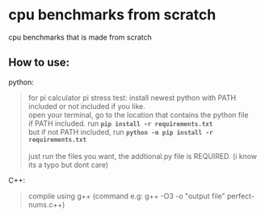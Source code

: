 # cpu benchmarks from scratch
cpu benchmarks that is made from scratch

## How to use:
python:
>for pi calculator pi stress test:
>install newest python with PATH included or not included if you like.\
  open your terminal, go to the location that contains the python file\
  if PATH included. run **`pip install -r requirements.txt`**\
  but if not PATH included, run **`python -m pip install -r requirements.txt`**\
  \
  just run the files you want, the addtional.py file is REQUIRED. (i know its a typo but dont care)

C++:
>compile using g++ (command e.g: g++ -O3 -o "output file" perfect-nums.c++)